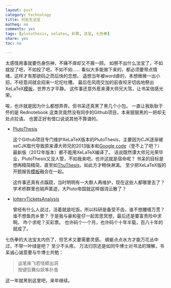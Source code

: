 ```yaml
---
layout: post 
category: technology
title: 何处生法宝
matheq: no
comments: yes
tags: [plutothesis, xelatex, 彩票, 法宝, 七伤拳]
share: yes
toc: no

---
```


太感情用事就要伤身伤神，不痛不痒却又不屑一顾。
如祭不出什么法宝了，不如就投了吧，不如投了吧，不如不如……
看似大多能做下来的，都必须要带点情绪，这样才有那欲码之而后快的念想。
遥想当年被word虐的，本想微微一出小招，不经意间就会招来一坨坨吐槽。
最后在风雨交加的前夜咬牙切齿地祭出XeLaTeX[模板](https://yanshuo.name/cn/2013/11/nefulatex/)，世界方才平静。
这件事还意外惹来谭大师兄大驾，让书呆倍感光荣。

唉，也许就是因为什么都想弄弄。但书呆还真黑了黑几个小包。
一直让我耿耿于怀的是 Rednotebook 这类货竟然没有同步的Github项目，本来狠狠黑的一把却无处点拉请。
也罢正好有借口说说其他不靠谱的。

- [PlutoThesis](https://yanshuo.name/PlutoThesis/)

    这个Github项目专门维护XeLaTeX版本的PlutoThesis，主要因为CJK逐渐被xeCJK取代导致原来谭大师兄的2013版本和[Google code](https://code.google.com/p/plutothesis/)（登不上了吧？）最新版（2012年版本）都不能用XeLaTeX编译了。
话说既然谭大师兄光荣毕业，PlutoThesis又没人管，不如我来吧，也许这就是宿命呢？
书呆的目标是想再精简精简，直至如[ThuThesis](https://github.com/xueruini/thuthesis "ThuThesis")，如此方才畅快淋漓。
至少把XeLaTeX版的开题报告[模板](https://github.com/dustincys/PlutoThesisProposal)融合在一起。

    这件事还真有点蹊跷，当时明明有一大群人再维护，现在这些人都哪里去了？
学术桥群里也销声匿迹，大Pluto帝国就这样烟消云散了？

- [lotteryTicketsAnalysis](https://github.com/jackmh/lotteryTicketsAnalysis)

    曾经有什么人说过，活着就是吃饭。所以科研是备受不齿，谁不想腰缠万贯？谁不想鱼肉乡里？
于是我与豪和星仔一起苦思冥想，最后还是要富贵险中求啊。
咋个求呢？买彩票。
也许码个一个月，也许码个十年半载，百八十年的就成了。

七伤拳的大法宝太内伤了，但艺术又要需要灵感。
蜻蜓点点水方才能万花丛中过，不带一叶绿是吧？
至少不头疼。
万法归宗还是如同牛博士对书法的理解，书呆诚心诚意要与牛博士共勉：

> 运笔疾飞若怪蟒出洞  
> 按键狂舞似妖隼扑食

这一年就黑到这里吧，来年继续。
